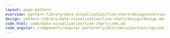 ```yaml
---
layout: page-pattern
overview: pattern-library/data-visualization/line-chart/design/overview.md
design: pattern-library/data-visualization/line-chart/design/design.md
code_html: code/data-visualization/line-chart/code.md
code_angular: /components/angular-patternfly/dist/docs/partials/api/patternfly.charts.directive.pfLineChart.html
---
```

